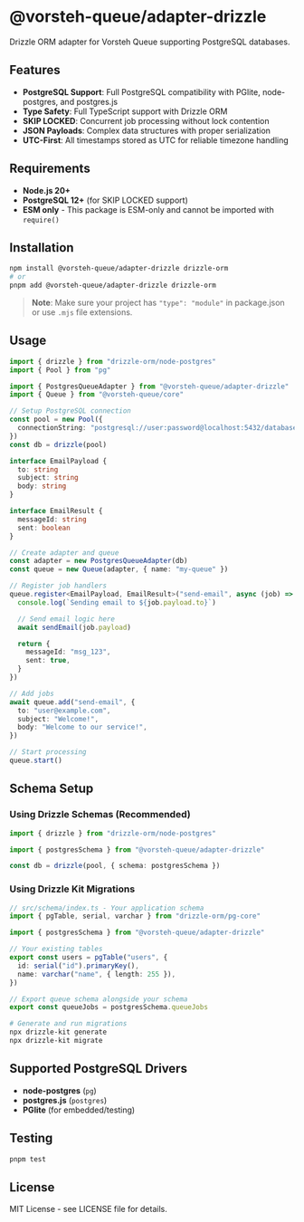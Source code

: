 # @vorsteh-queue/adapter-drizzle

Drizzle ORM adapter for Vorsteh Queue supporting PostgreSQL databases.

## Features

- **PostgreSQL Support**: Full PostgreSQL compatibility with PGlite, node-postgres, and postgres.js
- **Type Safety**: Full TypeScript support with Drizzle ORM
- **SKIP LOCKED**: Concurrent job processing without lock contention
- **JSON Payloads**: Complex data structures with proper serialization
- **UTC-First**: All timestamps stored as UTC for reliable timezone handling

## Requirements

- **Node.js 20+**
- **PostgreSQL 12+** (for SKIP LOCKED support)
- **ESM only** - This package is ESM-only and cannot be imported with `require()`

## Installation

```bash
npm install @vorsteh-queue/adapter-drizzle drizzle-orm
# or
pnpm add @vorsteh-queue/adapter-drizzle drizzle-orm
```

> **Note**: Make sure your project has `"type": "module"` in package.json or use `.mjs` file extensions.

## Usage

```typescript
import { drizzle } from "drizzle-orm/node-postgres"
import { Pool } from "pg"

import { PostgresQueueAdapter } from "@vorsteh-queue/adapter-drizzle"
import { Queue } from "@vorsteh-queue/core"

// Setup PostgreSQL connection
const pool = new Pool({
  connectionString: "postgresql://user:password@localhost:5432/database",
})
const db = drizzle(pool)

interface EmailPayload {
  to: string
  subject: string
  body: string
}

interface EmailResult {
  messageId: string
  sent: boolean
}

// Create adapter and queue
const adapter = new PostgresQueueAdapter(db)
const queue = new Queue(adapter, { name: "my-queue" })

// Register job handlers
queue.register<EmailPayload, EmailResult>("send-email", async (job) => {
  console.log(`Sending email to ${job.payload.to}`)

  // Send email logic here
  await sendEmail(job.payload)

  return {
    messageId: "msg_123",
    sent: true,
  }
})

// Add jobs
await queue.add("send-email", {
  to: "user@example.com",
  subject: "Welcome!",
  body: "Welcome to our service!",
})

// Start processing
queue.start()
```

## Schema Setup

### Using Drizzle Schemas (Recommended)

```typescript
import { drizzle } from "drizzle-orm/node-postgres"

import { postgresSchema } from "@vorsteh-queue/adapter-drizzle"

const db = drizzle(pool, { schema: postgresSchema })
```

### Using Drizzle Kit Migrations

```typescript
// src/schema/index.ts - Your application schema
import { pgTable, serial, varchar } from "drizzle-orm/pg-core"

import { postgresSchema } from "@vorsteh-queue/adapter-drizzle"

// Your existing tables
export const users = pgTable("users", {
  id: serial("id").primaryKey(),
  name: varchar("name", { length: 255 }),
})

// Export queue schema alongside your schema
export const queueJobs = postgresSchema.queueJobs
```

```bash
# Generate and run migrations
npx drizzle-kit generate
npx drizzle-kit migrate
```

## Supported PostgreSQL Drivers

- **node-postgres** (`pg`)
- **postgres.js** (`postgres`)
- **PGlite** (for embedded/testing)

## Testing

```bash
pnpm test
```

## License

MIT License - see LICENSE file for details.
